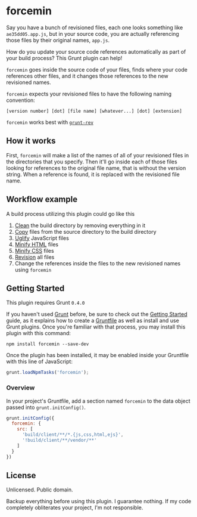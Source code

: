 # forcemin

Say you have a bunch of revisioned files, each one looks something like `ae35dd05.app.js`, but in your source code, you are actually referencing those files by their original names, `app.js`. 

How do you update your source code references automatically as part of your build process? This Grunt plugin can help!

`forcemin` goes inside the source code of your files, finds where your code references other files, and it changes those references to the new revisioned names.

`forcemin` expects your revisioned files to have the following naming convention:

`[version number] [dot] [file name] [whatever...] [dot] [extension]`

`forcemin` works best with [`grunt-rev`](https://github.com/cbas/grunt-rev/)

## How it works

First, `forcemin` will make a list of the names of all of your revisioned files in the directories that you specify. Then it'll go inside each of those files looking for references to the original file name, that is without the version string. When a reference is found, it is replaced with the revisioned file name.

## Workflow example

A build process utilizing this plugin could go like this

1. [Clean](https://github.com/gruntjs/grunt-contrib-clean) the build directory by removing everything in it
2. [Copy](https://github.com/gruntjs/grunt-contrib-copy) files from the source directory to the build directory
3. [Uglify](https://github.com/gruntjs/grunt-contrib-uglify) JavaScript files
4. [Minify HTML](https://github.com/gruntjs/grunt-contrib-htmlmin) files
5. [Minify CSS](https://github.com/gruntjs/grunt-contrib-cssmin) files
6. [Revision](https://github.com/cbas/grunt-rev/) all files
7. Change the references inside the files to the new revisioned names using `forcemin`

## Getting Started

This plugin requires Grunt `0.4.0`

If you haven't used [Grunt](http://gruntjs.com/) before, be sure to check out the [Getting Started](http://gruntjs.com/getting-started) guide, as it explains how to create a [Gruntfile](http://gruntjs.com/sample-gruntfile) as well as install and use Grunt plugins. Once you're familiar with that process, you may install this plugin with this command:

```shell
npm install forcemin --save-dev
```

Once the plugin has been installed, it may be enabled inside your Gruntfile with this line of JavaScript:

```js
grunt.loadNpmTasks('forcemin');
```

### Overview
In your project's Gruntfile, add a section named `forcemin` to the data object passed into `grunt.initConfig()`.

```js
grunt.initConfig({
  forcemin: {
    src: [
      'build/client/**/*.{js,css,html,ejs}',
      '!build/client/**/vendor/**'
    ]
  }
})
```

## License
Unlicensed. Public domain.

Backup everything before using this plugin. I guarantee nothing. If my code completely obliterates your project, I'm not responsible.